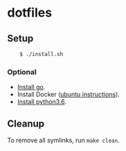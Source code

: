 # dotfiles

## Setup

```sh
    $ ./install.sh
```
### Optional

- [Install go](https://www.ardanlabs.com/blog/2016/05/installing-go-and-your-workspace.html).
- Install Docker ([ubuntu instructions](https://docs.docker.com/install/linux/docker-ce/ubuntu/)).
- [Install python3.6](https://askubuntu.com/questions/865554/how-do-i-install-python-3-6-using-apt-get).


## Cleanup

To remove all symlinks, run `make clean`.

